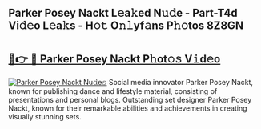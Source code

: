 ## Parker Posey Nackt L𝚎a𝚔ed N𝚞𝚍e - Part-T4d Vi𝚍𝚎o L𝚎a𝚔s - H𝚘𝚝 O𝚗𝚕yf𝚊ns P𝚑𝚘tos 8Z8GN

# <h2><a href="http://kfc4c2.oniu.top/?m=Parker+Posey+Nackt">🔗👉 🔴 Parker Posey Nackt P𝚑ot𝚘𝚜 V𝚒d𝚎o</a></h2>

[![Parker Posey Nackt Nu𝚍e𝚜](https://i.imgur.com/0qMVB7G.gif)](http://kfc4c2.oniu.top/?m=Parker+Posey+Nackt)
Social media innovator Parker Posey Nackt, known for publishing dance and lifestyle material, consisting of presentations and personal blogs. Outstanding set designer Parker Posey Nackt, known for their remarkable abilities and achievements in creating visually stunning sets.  
